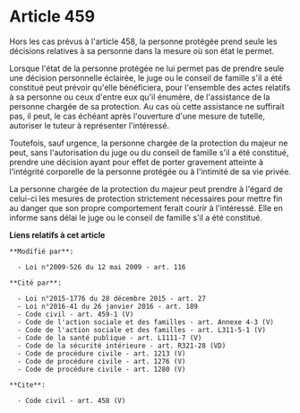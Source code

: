 # Article 459

Hors les cas prévus à l'article 458, la personne protégée prend seule les décisions relatives à sa personne dans la mesure où
son état le permet. 

Lorsque l'état de la personne protégée ne lui permet pas de prendre seule une décision personnelle éclairée, le juge ou le
conseil de famille s'il a été constitué peut prévoir qu'elle bénéficiera, pour l'ensemble des actes relatifs à sa personne ou
ceux d'entre eux qu'il énumère, de l'assistance de la personne chargée de sa protection. Au cas où cette assistance ne
suffirait pas, il peut, le cas échéant après l'ouverture d'une mesure de tutelle, autoriser le tuteur à représenter
l'intéressé. 

Toutefois, sauf urgence, la personne chargée de la protection du majeur ne peut, sans l'autorisation du juge ou du conseil de
famille s'il a été constitué, prendre une décision ayant pour effet de porter gravement atteinte à l'intégrité corporelle de
la personne protégée ou à l'intimité de sa vie privée. 

La personne chargée de la protection du majeur peut prendre à l'égard de celui-ci les mesures de protection strictement
nécessaires pour mettre fin au danger que son propre comportement ferait courir à l'intéressé. Elle en informe sans délai le
juge ou le conseil de famille s'il a été constitué.

**Liens relatifs à cet article**

	**Modifié par**:

	  - Loi n°2009-526 du 12 mai 2009 - art. 116

	**Cité par**:

	  - Loi n°2015-1776 du 28 décembre 2015 - art. 27
	  - Loi n°2016-41 du 26 janvier 2016 - art. 189
	  - Code civil - art. 459-1 (V)
	  - Code de l'action sociale et des familles - art. Annexe 4-3 (V)
	  - Code de l'action sociale et des familles - art. L311-5-1 (V)
	  - Code de la santé publique - art. L1111-7 (V)
	  - Code de la sécurité intérieure - art. R321-28 (VD)
	  - Code de procédure civile - art. 1213 (V)
	  - Code de procédure civile - art. 1276 (V)
	  - Code de procédure civile - art. 1280 (V)

	**Cite**:

	  - Code civil - art. 458 (V)
